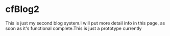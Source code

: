 # cfBlog2 #
 This is just my second blog system.I will put more detail info in this page, as soon as it's functional complete.This is just a prototype currently
